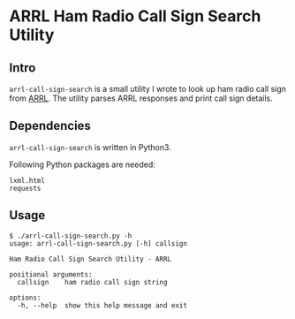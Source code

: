 # ARRL Ham Radio Call Sign Search Utility

## Intro

`arrl-call-sign-search` is a small utility I wrote to look up ham radio call sign from [ARRL](https://www.arrl.org/advanced-call-sign-search). The utility parses ARRL responses and print call sign details.

## Dependencies

`arrl-call-sign-search` is written in Python3.

Following Python packages are needed:

```
lxml.html
requests
```

## Usage

```
$ ./arrl-call-sign-search.py -h
usage: arrl-call-sign-search.py [-h] callsign

Ham Radio Call Sign Search Utility - ARRL

positional arguments:
  callsign    ham radio call sign string

options:
  -h, --help  show this help message and exit
```
